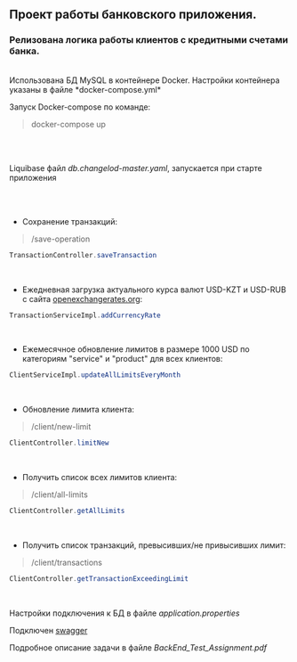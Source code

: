 
## **Проект работы банковского приложения.** 
### **Релизована логика работы клиентов с кредитными счетами банка.** 
<br>
Использована БД MySQL в контейнере Docker. Настройки контейнера указаны в файле *docker-compose.yml* 

Запуск Docker-compose по команде:

> docker-compose up

<br>
<br>

Liquibase файл *db.changelod-master.yaml*, запускается при старте приложения

<br>
<br>

- Сохранение транзакций:
> /save-operation
```java
TransactionController.saveTransaction
```
<br>

- Ежедневная загрузка актуального курса валют USD-KZT и USD-RUB с сайта [openexchangerates.org](https://openexchangerates.org):
```java
TransactionServiceImpl.addCurrencyRate
```
<br>

- Ежемесячное обновление лимитов в размере 1000 USD по категориям "service" и "product" для всех клиентов:
```java
ClientServiceImpl.updateAllLimitsEveryMonth
```
<br>

- Обновление лимита клиента:
> /client/new-limit
```java
ClientController.limitNew
```
<br>

- Получить список всех лимитов клиента:
> /client/all-limits
```java
ClientController.getAllLimits
```
<br>

- Получить список транзакций, превысивших/не привысивших лимит:
> /client/transactions
```java
ClientController.getTransactionExceedingLimit
```
<br>


Настройки подключения к БД в файле *application.properties*

Подключен [swagger](http://localhost:8080/swagger-ui/index.html)

Подробное описание задачи в файле *BackEnd_Test_Assignment.pdf*

